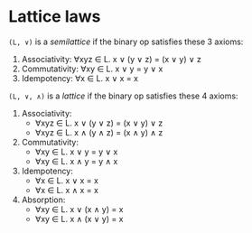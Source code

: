 # Lattice laws

`(L, ∨)` is a *semilattice* if the binary op satisfies these 3 axioms:
1. Associativity: ∀xyz ∈ L. x ∨ (y ∨ z) = (x ∨ y) ∨ z
2. Commutativity:  ∀xy ∈ L. x ∨ y = y ∨ x
3. Idempotency:     ∀x ∈ L. x ∨ x = x

`(L, ∨, ∧)` is a *lattice*  if the binary op satisfies these 4 axioms:
1. Associativity:
   - ∀xyz ∈ L. x ∨ (y ∨ z) = (x ∨ y) ∨ z
   - ∀xyz ∈ L. x ∧ (y ∧ z) = (x ∧ y) ∧ z
2. Commutativity:
   - ∀xy ∈ L. x ∨ y = y ∨ x
   - ∀xy ∈ L. x ∧ y = y ∧ x
3. Idempotency:
   - ∀x ∈ L. x ∨ x = x
   - ∀x ∈ L. x ∧ x = x
4. Absorption:
   - ∀xy ∈ L. x ∨ (x ∧ y) = x
   - ∀xy ∈ L. x ∧ (x ∨ y) = x
